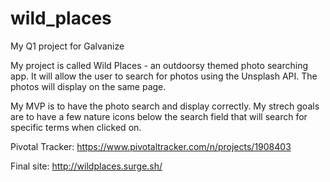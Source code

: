 # wild_places
My Q1 project for Galvanize

My project is called Wild Places - an outdoorsy themed photo searching app. It will allow the user to search for photos using the Unsplash API. The photos will display on the same page.

My MVP is to have the photo search and display correctly. My strech goals are to have a few nature icons below the search field that will search for specific terms when clicked on.

Pivotal Tracker: https://www.pivotaltracker.com/n/projects/1908403

Final site: http://wildplaces.surge.sh/
